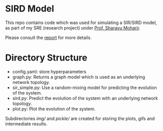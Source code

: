 # SIRD Model

This repo contains code which was used for simulating a SIR/SIRD model, as part of my SRE (research project) under [Prof. Sharayu Moharir](https://sites.google.com/site/sharayumoharir/).

Please consult the [report](https://methi1999.github.io/assets/sre_sird.pdf) for more details.

# Directory Structure

* config.yaml: store hyperparameters
* graph.py: Returns a graph model which is used as an underlying network topology.
* sir_simple.py: Use a random-mixing model for predicting the evolution of the system.
* sird.py: Predict the evolution of the system with an underlying network topology.
* plot.py: Plot the evolution of the system.

Subdirectories *img/* and *pickle/* are created for storing the plots, gifs and intermediate results.


